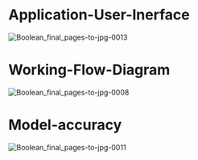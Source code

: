 # Application-User-Inerface 

![Boolean_final_pages-to-jpg-0013](https://github.com/AlianBoyz/Boolean-Farmers/assets/118735686/1efda8f3-3018-460a-9346-724ec60de233)

# Working-Flow-Diagram

![Boolean_final_pages-to-jpg-0008](https://github.com/AlianBoyz/Boolean-Farmers/assets/118735686/10a727e5-7c9a-4941-9394-e72fb2809e82)

# Model-accuracy

![Boolean_final_pages-to-jpg-0011](https://github.com/AlianBoyz/Boolean-Farmers/assets/118735686/db576f29-5ee1-4d41-8ca0-9db02b3cc5a6)
